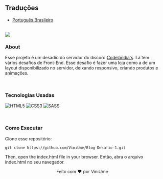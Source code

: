 ## Traduções
    
- [Português Brasileiro](https://github.com/ViniUme/Store-Challenge-2/blob/master/translations/README-ptbr.md)

<br>
<img src="https://user-images.githubusercontent.com/66230638/151377043-2f4b676c-105f-435f-b90d-8dcb4d702bbc.png">

### About
Esse projeto é um desadio do servidor do discord <a href="https://discord.com/invite/QevDJqCzaY">Codelândia's</a>. Lá tem vários desafios de Front-End. Esse desafio é fazer uma loja como a de um layout disponibilizado no servidor, deixando responsivo, criando produtos e animações.

<br>

### Tecnologias Usadas
![HTML5](https://img.shields.io/badge/html5-%23E34F26.svg?style=for-the-badge&logo=html5&logoColor=white)
![CSS3](https://img.shields.io/badge/css3-%231572B6.svg?style=for-the-badge&logo=css3&logoColor=white)
![SASS](https://img.shields.io/badge/SASS-hotpink.svg?style=for-the-badge&logo=SASS&logoColor=white)

<br>

### Como Executar
Clone esse repositório:

    git clone https://github.com/ViniUme/Blog-Desafio-1.git
    
Then, open the index.html file in your browser.
Então, abra o arquivo index.html no seu navegador.

<div align="center">
  Feito com ❤️ por ViniUme
</div>
